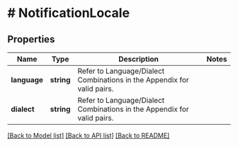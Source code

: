 # # NotificationLocale

## Properties

Name | Type | Description | Notes
------------ | ------------- | ------------- | -------------
**language** | **string** | Refer to Language/Dialect Combinations in the Appendix for valid pairs. |
**dialect** | **string** | Refer to Language/Dialect Combinations in the Appendix for valid pairs. |

[[Back to Model list]](../../README.md#models) [[Back to API list]](../../README.md#endpoints) [[Back to README]](../../README.md)
